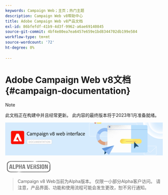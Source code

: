 ```yaml
---
keywords: Campaign Web；主页；热门主题
description: Campaign Web v8帮助中心
title: Adobe Campaign Web v8产品文档
exl-id: 86bfefdf-41b9-4d3f-9962-a6ae69140845
source-git-commit: 4bf4e80ea7ea6457e659e1bd8344702db199e584
workflow-type: tm+mt
source-wordcount: '72'
ht-degree: 0%

---
```


# Adobe Campaign Web v8文档 {#campaign-documentation}

>[!NOTE]
>
>此文档正在构建中并且经常更新。 此内容的最终版本将于2023年1月准备就绪。

![](assets/do-not-localize/banner-documentationv8.png)

![](assets/do-not-localize/badge.png)

>Campaign v8 Web当前为Alpha版本。 仅限一小部分Alpha客户访问。 请注意，产品界面、功能和使用流程可能会发生更改，恕不另行通知。
